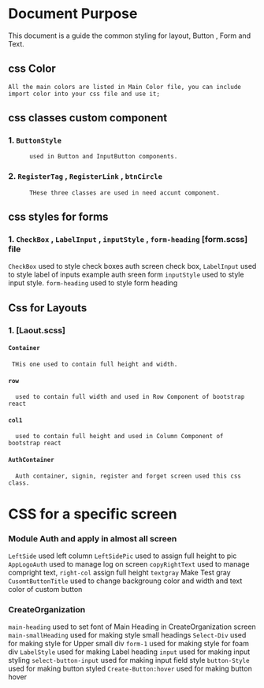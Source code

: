 # Document Purpose
This document is a guide the common styling for layout, Button , Form and Text.


## css Color
    All the main colors are listed in Main Color file, you can include import color into your css file and use it;

## css classes custom component
  ### 1. `ButtonStyle` 
          used in Button and InputButton components.

  ### 2.  `RegisterTag` , `RegisterLink` , `btnCircle`
          THese three classes are used in need accunt component.


## css styles for forms
  
  ### 1. `CheckBox` , `LabelInput` , `inputStyle` , `form-heading`  [form.scss] file


`CheckBox` used to style check boxes auth screen check box,
`LabelInput` used to style label of inputs example auth sreen form
`inputStyle` used to style input style.
`form-heading` used to style form heading



## Css for Layouts

  ### 1. [Laout.scss]
   #### `Container`
     THis one used to contain full height and width.
  #### `row`
      used to contain full width and used in Row Component of bootstrap react
  #### `col1`
      used to contain full height and used in Column Component of bootstrap react
  ####  `AuthContainer`
      Auth container, signin, register and forget screen used this css class.



# CSS for a specific screen 
### Module Auth and apply in almost all screen  
  `LeftSide`  used left column 
  `LeftSidePic` used to assign full height to pic
  `AppLogoAuth` used to manage log on screen 
  `copyRightText` used to manage compright text,
  `right-col` assign full height
  `textgray` Make Test gray
  `CusomtButtonTitle` used to change backgroung color and width and text color of custom button

### CreateOrganization 

   `main-heading` used to set font of Main Heading in CreateOrganization screen
   `main-smallHeading` used for making style small headings
   `Select-Div` used for making style for Upper small div
   `form-1` used for making style for foam div
   `LabelStyle` used for making Label heading 
   `input` used for making input styling
   `select-button-input` used for making input field style
   `button-Style`  used for making button styled
   `Create-Button:hover` used for making button hover







